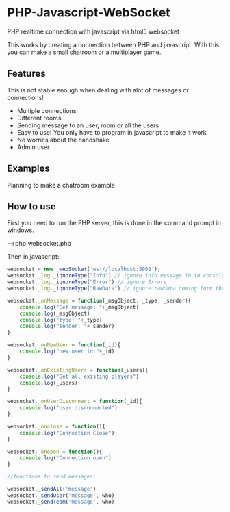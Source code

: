 PHP-Javascript-WebSocket
========================

PHP realtime connection with javascript via html5 websocket

This works by creating a connection between PHP and javascript. With this you can make a small chatroom or a multiplayer game.

## Features

This is not stable enough when dealing with alot of messages or connections! 

* Multiple connections
* Different rooms
* Sending message to an user, room or all the users
* Easy to use! You only have to program in javascript to make it work
* No worries about the handshake
* Admin user

## Examples

Planning to make a chatroom example

## How to use

First you need to run the PHP server, this is done in the command prompt in windows.

-->php websocket.php

Then in javascript:

``` js
websocket = new _webSocket('ws://localhost:5002');
websocket._log._iqnoreType("Info") // ignore info message in to console.log
websocket._log._iqnoreType("Error") // ignore Errors
websocket._log._iqnoreType("RawData") // ignore rawdata coming form the server

websocket._onMessage = function(_msgObject, _type, _sender){
	console.log("Get message: "+_msgObject)
	console.log(_msgObject)
	console.log("type: "+_type)
	console.log("sender: "+_sender)
}

websocket._onNewUser = function(_id){
	console.log("new user id:"+_id)
}

websocket._onExistingUsers = function(_users){
	console.log("Get all existing players")
	console.log(_users)
}

websocket._onUserDisconnect = function(_id){
	console.log("User disconnected")
}

websocket._onclose = function(){
	console.log("Connection Close")
}

websocket._onopen = function(){
	console.log("Connection open")
}

//functions to send messages:

websocket._sendAll('message') 
websocket._sendUser('message', who)
websocket._sendTeam('message', who)
```
